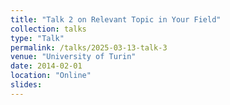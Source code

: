 ```yaml
---
title: "Talk 2 on Relevant Topic in Your Field"
collection: talks
type: "Talk"
permalink: /talks/2025-03-13-talk-3
venue: "University of Turin"
date: 2014-02-01
location: "Online"
slides:
---
```

